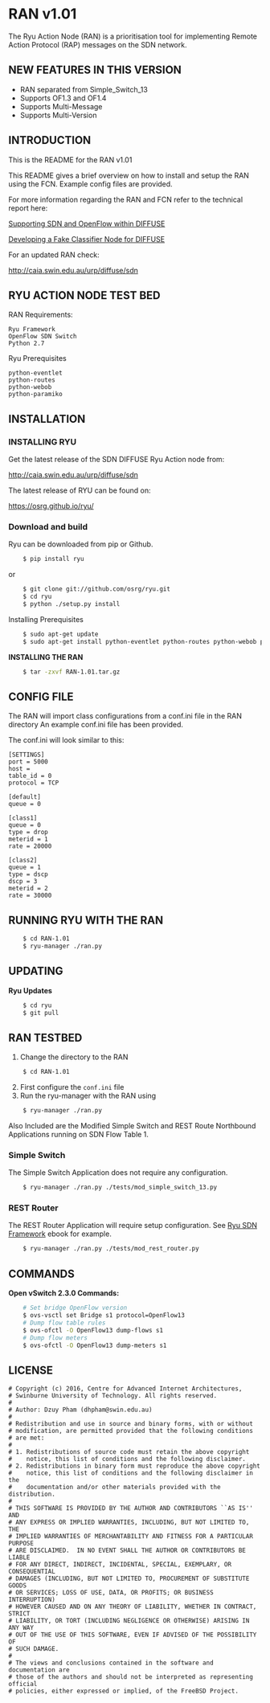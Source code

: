 RAN v1.01
==========
The Ryu Action Node (RAN) is a prioritisation tool for implementing Remote Action Protocol (RAP) messages on the SDN network.

NEW FEATURES IN THIS VERSION
----------------------------

- RAN separated from Simple_Switch_13
- Supports OF1.3 and OF1.4
- Supports Multi-Message
- Supports Multi-Version

INTRODUCTION
------------
This is the README for the RAN v1.01

This README gives a brief overview on how to install and setup the RAN using the FCN.
Example config files are provided.

For more information regarding the RAN and FCN refer to the technical report here:

[Supporting SDN and OpenFlow within DIFFUSE](http://caia.swin.edu.au/reports/160429A/CAIA-TR-160429A.pdf)

[Developing a Fake Classifier Node for DIFFUSE](http://caia.swin.edu.au/reports/160422A/CAIA-TR-160422A.pdf)

For an updated RAN check:

   <http://caia.swin.edu.au/urp/diffuse/sdn>

RYU ACTION NODE TEST BED
------------------------
RAN Requirements:
    
    Ryu Framework
    OpenFlow SDN Switch
    Python 2.7
    
Ryu Prerequisites

    python-eventlet
    python-routes
    python-webob
    python-paramiko

INSTALLATION
------------
### INSTALLING RYU
Get the latest release of the SDN DIFFUSE Ryu Action node from: 

<http://caia.swin.edu.au/urp/diffuse/sdn>
    
The latest release of RYU can be found on:

<https://osrg.github.io/ryu/>

### Download and build

Ryu can be downloaded from pip or Github.

```sh
    $ pip install ryu
```

or
```sh
    $ git clone git://github.com/osrg/ryu.git
    $ cd ryu
    $ python ./setup.py install
```

Installing Prerequisites

```sh
    $ sudo apt-get update
    $ sudo apt-get install python-eventlet python-routes python-webob python-paramiko
```

__INSTALLING THE RAN__

```sh
    $ tar -zxvf RAN-1.01.tar.gz
```
CONFIG FILE
-----------
The RAN will import class configurations from a conf.ini file in the RAN directory
An example conf.ini file has been provided.

The conf.ini will look similar to this:

    [SETTINGS]
    port = 5000
    host =
    table_id = 0
    protocol = TCP

    [default]
    queue = 0
    
    [class1]
    queue = 0
    type = drop
    meterid = 1
    rate = 20000
    
    [class2]
    queue = 1
    type = dscp
    dscp = 3
    meterid = 2
    rate = 30000


RUNNING RYU WITH THE RAN
------------------------

```sh
    $ cd RAN-1.01
    $ ryu-manager ./ran.py
```

UPDATING
--------
__Ryu Updates__
```sh
    $ cd ryu
    $ git pull
```

RAN TESTBED
-----------
1. Change the directory to the RAN

```sh
    $ cd RAN-1.01
```
    
2. First configure the `conf.ini` file
3. Run the ryu-manager with the RAN using

```sh
    $ ryu-manager ./ran.py
```

Also Included are the Modified Simple Switch and REST Route Northbound Applications running on SDN Flow Table 1.
### Simple Switch
The Simple Switch Application does not require any configuration.
```sh
    $ ryu-manager ./ran.py ./tests/mod_simple_switch_13.py
```

### REST Router
The REST Router Application will require setup configuration. See [Ryu SDN Framework](http://osrg.github.io/ryu/resources.html#books) ebook for example.
```sh
    $ ryu-manager ./ran.py ./tests/mod_rest_router.py
```



COMMANDS
--------
__Open vSwitch 2.3.0 Commands:__
```sh
    # Set bridge OpenFlow version
    $ ovs-vsctl set Bridge s1 protocol=OpenFlow13
    # Dump flow table rules
    $ ovs-ofctl -O OpenFlow13 dump-flows s1 
    # Dump flow meters
    $ ovs-ofctl -O OpenFlow13 dump-meters s1
```

LICENSE
-------

    # Copyright (c) 2016, Centre for Advanced Internet Architectures,
    # Swinburne University of Technology. All rights reserved.
    #
    # Author: Dzuy Pham (dhpham@swin.edu.au)
    #
    # Redistribution and use in source and binary forms, with or without
    # modification, are permitted provided that the following conditions
    # are met:
    #
    # 1. Redistributions of source code must retain the above copyright
    #    notice, this list of conditions and the following disclaimer.
    # 2. Redistributions in binary form must reproduce the above copyright
    #    notice, this list of conditions and the following disclaimer in the
    #    documentation and/or other materials provided with the distribution.
    #
    # THIS SOFTWARE IS PROVIDED BY THE AUTHOR AND CONTRIBUTORS ``AS IS'' AND
    # ANY EXPRESS OR IMPLIED WARRANTIES, INCLUDING, BUT NOT LIMITED TO, THE
    # IMPLIED WARRANTIES OF MERCHANTABILITY AND FITNESS FOR A PARTICULAR PURPOSE
    # ARE DISCLAIMED.  IN NO EVENT SHALL THE AUTHOR OR CONTRIBUTORS BE LIABLE
    # FOR ANY DIRECT, INDIRECT, INCIDENTAL, SPECIAL, EXEMPLARY, OR CONSEQUENTIAL
    # DAMAGES (INCLUDING, BUT NOT LIMITED TO, PROCUREMENT OF SUBSTITUTE GOODS
    # OR SERVICES; LOSS OF USE, DATA, OR PROFITS; OR BUSINESS INTERRUPTION)
    # HOWEVER CAUSED AND ON ANY THEORY OF LIABILITY, WHETHER IN CONTRACT, STRICT
    # LIABILITY, OR TORT (INCLUDING NEGLIGENCE OR OTHERWISE) ARISING IN ANY WAY
    # OUT OF THE USE OF THIS SOFTWARE, EVEN IF ADVISED OF THE POSSIBILITY OF
    # SUCH DAMAGE.
    #
    # The views and conclusions contained in the software and documentation are
    # those of the authors and should not be interpreted as representing official
    # policies, either expressed or implied, of the FreeBSD Project.
